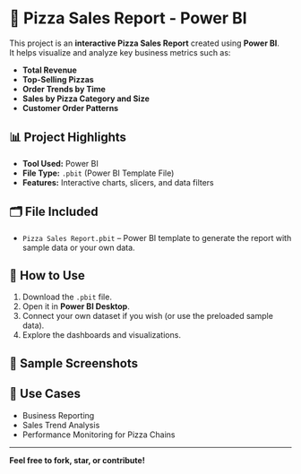 # 🍕 Pizza Sales Report - Power BI

This project is an **interactive Pizza Sales Report** created using **Power BI**.  
It helps visualize and analyze key business metrics such as:

- **Total Revenue**
- **Top-Selling Pizzas**
- **Order Trends by Time**
- **Sales by Pizza Category and Size**
- **Customer Order Patterns**

## 📊 Project Highlights

- **Tool Used:** Power BI  
- **File Type:** `.pbit` (Power BI Template File)  
- **Features:** Interactive charts, slicers, and data filters

## 🗂️ File Included

- `Pizza Sales Report.pbit` – Power BI template to generate the report with sample data or your own data.

## 🚀 How to Use

1. Download the `.pbit` file.
2. Open it in **Power BI Desktop**.
3. Connect your own dataset if you wish (or use the preloaded sample data).
4. Explore the dashboards and visualizations.

## 📸 Sample Screenshots


## 💼 Use Cases

- Business Reporting  
- Sales Trend Analysis  
- Performance Monitoring for Pizza Chains  

---

**Feel free to fork, star, or contribute!**
